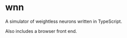 # wnn

A simulator of weightless neurons written in TypeScript.

Also includes a browser front end.

